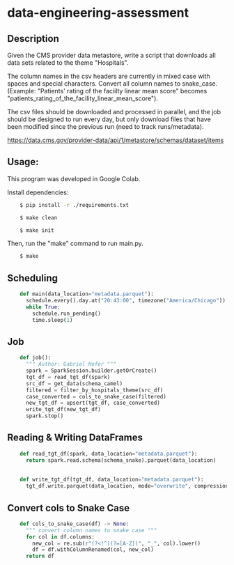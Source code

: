 data-engineering-assessment
===========================

Description
-----------

Given the CMS provider data metastore, write a script that downloads all data sets related to the theme "Hospitals".

The column names in the csv headers are currently in mixed case with spaces and special characters. Convert all column names to snake_case. (Example: "Patients' rating of the faciilty linear mean score" becomes "patients_rating_of_the_facility_linear_mean_score").

The csv files should be downloaded and processed in parallel, and the job should be designed to run every day, but only download files that have been modified since the previous run (need to track runs/metadata).

https://data.cms.gov/provider-data/api/1/metastore/schemas/dataset/items

Usage:
------

This program was developed in Google Colab.

Install dependencies:
```bash
    $ pip install -r ./requirements.txt

    $ make clean

    $ make init
```
Then, run the "make" command to run main.py.
```bash
    $ make
```

Scheduling
----------
```python
    def main(data_location="metadata.parquet"):
      schedule.every().day.at("20:43:00", timezone("America/Chicago")).do(job)
      while True:
        schedule.run_pending()
        time.sleep(1)
```
Job
---
```python
    def job():
      """ Author: Gabriel Hofer """
      spark = SparkSession.builder.getOrCreate()
      tgt_df = read_tgt_df(spark)
      src_df = get_data(schema_camel)
      filtered = filter_by_hospitals_theme(src_df)
      case_converted = cols_to_snake_case(filtered)
      new_tgt_df = upsert(tgt_df, case_converted)
      write_tgt_df(new_tgt_df)
      spark.stop()
```
Reading & Writing DataFrames
----------------------------
```python
    def read_tgt_df(spark, data_location="metadata.parquet"):
      return spark.read.schema(schema_snake).parquet(data_location)
    
    
    def write_tgt_df(tgt_df, data_location="metadata.parquet"):
      tgt_df.write.parquet(data_location, mode="overwrite", compression="snappy")
```
Convert cols to Snake Case
--------------------------
```python    
    def cols_to_snake_case(df) -> None:
      """ convert column names to snake case """
      for col in df.columns:
        new_col = re.sub(r"(?<!^)(?=[A-Z])", "_", col).lower()
        df = df.withColumnRenamed(col, new_col)
      return df
```

